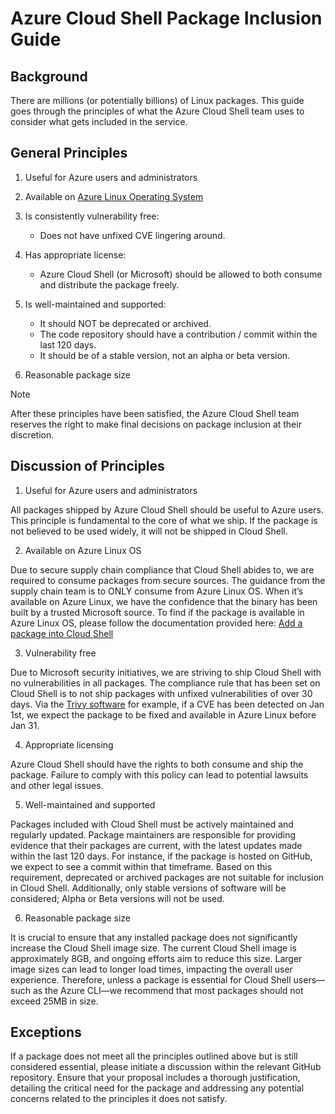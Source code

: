 # Azure Cloud Shell Package Inclusion Guide

## Background

There are millions (or potentially billions) of Linux packages. This guide goes through the principles of what the Azure Cloud Shell team uses to consider what gets included in the service.



## General Principles

1. Useful for Azure users and administrators 
2. Available on [Azure Linux Operating System](https://github.com/microsoft/azurelinux) 
3. Is consistently vulnerability free:
    - Does not have unfixed CVE lingering around. 
4. Has appropriate license:
    - Azure Cloud Shell (or Microsoft) should be allowed to both consume and distribute the package freely.
5. Is well-maintained and supported:
    - It should NOT be deprecated or archived.
    - The code repository should have a contribution / commit within the last 120 days.
    - It should be of a stable version, not an alpha or beta version. 

6. Reasonable package size 

> [!NOTE]
> After these principles have been satisfied, the Azure Cloud Shell team reserves the right to make final decisions on package inclusion at their discretion.

## Discussion of Principles

1. Useful for Azure users and administrators 

All packages shipped by Azure Cloud Shell should be useful to Azure users. This principle is fundamental to the core of what we ship. If the package is not believed to be used widely, it will not be shipped in Cloud Shell. 

2. Available on Azure Linux OS 

Due to secure supply chain compliance that Cloud Shell abides to, we are required to consume packages from secure sources. The guidance from the supply chain team is to ONLY consume from Azure Linux OS. When it’s available on Azure Linux, we have the confidence that the binary has been built by a trusted Microsoft source. To find if the package is available in Azure Linux OS, please follow the documentation provided here: [Add a package into Cloud Shell](./add-package-into-cloudshell.md#requesting-the-package)

3. Vulnerability free 

Due to Microsoft security initiatives, we are striving to ship Cloud Shell with no vulnerabilities in all packages. The compliance rule that has been set on Cloud Shell is to not ship packages with unfixed vulnerabilities of over 30 days. Via the [Trivy software](https://trivy.dev/) for example, if a CVE has been detected on Jan 1st, we expect the package to be fixed and available in Azure Linux before Jan 31. 

4. Appropriate licensing 

Azure Cloud Shell should have the rights to both consume and ship the package. Failure to comply with this policy can lead to potential lawsuits and other legal issues. 

5. Well-maintained and supported 

Packages included with Cloud Shell must be actively maintained and regularly updated. Package maintainers are responsible for providing evidence that their packages are current, with the latest updates made within the last 120 days. For instance, if the package is hosted on GitHub, we expect to see a commit within that timeframe. Based on this requirement, deprecated or archived packages are not suitable for inclusion in Cloud Shell. Additionally, only stable versions of software will be considered; Alpha or Beta versions will not be used.

6. Reasonable package size 

It is crucial to ensure that any installed package does not significantly increase the Cloud Shell image size. The current Cloud Shell image is approximately 8GB, and ongoing efforts aim to reduce this size. Larger image sizes can lead to longer load times, impacting the overall user experience. Therefore, unless a package is essential for Cloud Shell users—such as the Azure CLI—we recommend that most packages should not exceed 25MB in size.

## Exceptions

If a package does not meet all the principles outlined above but is still considered essential, please initiate a discussion within the relevant GitHub repository. Ensure that your proposal includes a thorough justification, detailing the critical need for the package and addressing any potential concerns related to the principles it does not satisfy.
